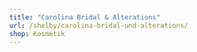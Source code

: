 ```yaml
---
title: "Carolina Bridal & Alterations"
url: /shelby/carolina-bridal-und-alterations/
shop: Kosmetik
---
```

